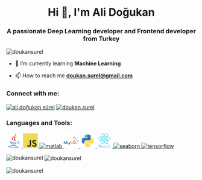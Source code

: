 <h1 align="center">Hi 👋, I'm Ali Doğukan</h1>
<h3 align="center">A passionate Deep Learning developer and  Frontend developer from Turkey</h3>

<p align="left"> <img src="https://komarev.com/ghpvc/?username=doukansurel&label=Profile%20views&color=0e75b6&style=flat" alt="doukansurel" /> </p>

- 🌱 I’m currently learning **Machine Learning**

- 📫 How to reach me **doukan.surel@gmail.com**

<h3 align="left">Connect with me:</h3>
<p align="left">
<a href="https://linkedin.com/in/ali-doğukan-sürel-0737a2231/" target="blank"><img align="center" src="https://raw.githubusercontent.com/rahuldkjain/github-profile-readme-generator/master/src/images/icons/Social/linked-in-alt.svg" alt="ali doğukan sürel" height="30" width="40" /></a>
<a href="https://instagram.com/doukan.surel" target="blank"><img align="center" src="https://raw.githubusercontent.com/rahuldkjain/github-profile-readme-generator/master/src/images/icons/Social/instagram.svg" alt="doukan.surel" height="30" width="40" /></a>
</p>

<h3 align="left">Languages and Tools:</h3>
<p align="left"> <a href="https://www.java.com" target="_blank" rel="noreferrer"> <img src="https://raw.githubusercontent.com/devicons/devicon/master/icons/java/java-original.svg" alt="java" width="40" height="40"/> </a> <a href="https://developer.mozilla.org/en-US/docs/Web/JavaScript" target="_blank" rel="noreferrer"> <img src="https://raw.githubusercontent.com/devicons/devicon/master/icons/javascript/javascript-original.svg" alt="javascript" width="40" height="40"/> </a> <a href="https://www.mathworks.com/" target="_blank" rel="noreferrer"> <img src="https://upload.wikimedia.org/wikipedia/commons/2/21/Matlab_Logo.png" alt="matlab" width="40" height="40"/> </a> <a href="https://www.mysql.com/" target="_blank" rel="noreferrer"> <img src="https://raw.githubusercontent.com/devicons/devicon/master/icons/mysql/mysql-original-wordmark.svg" alt="mysql" width="40" height="40"/> </a> <a href="https://www.python.org" target="_blank" rel="noreferrer"> <img src="https://raw.githubusercontent.com/devicons/devicon/master/icons/python/python-original.svg" alt="python" width="40" height="40"/> </a> <a href="https://reactjs.org/" target="_blank" rel="noreferrer"> <img src="https://raw.githubusercontent.com/devicons/devicon/master/icons/react/react-original-wordmark.svg" alt="react" width="40" height="40"/> </a> <a href="https://seaborn.pydata.org/" target="_blank" rel="noreferrer"> <img src="https://seaborn.pydata.org/_images/logo-mark-lightbg.svg" alt="seaborn" width="40" height="40"/> </a> <a href="https://www.tensorflow.org" target="_blank" rel="noreferrer"> <img src="https://www.vectorlogo.zone/logos/tensorflow/tensorflow-icon.svg" alt="tensorflow" width="40" height="40"/> </a> </p>

<p><img align="left" src="https://github-readme-stats.vercel.app/api/top-langs?username=doukansurel&show_icons=true&locale=en&layout=compact" alt="doukansurel" /></p>

<p>&nbsp;<img align="center" src="https://github-readme-stats.vercel.app/api?username=doukansurel&show_icons=true&locale=en" alt="doukansurel" /></p>

<p><img align="center" src="https://github-readme-streak-stats.herokuapp.com/?user=doukansurel&" alt="doukansurel" /></p>
